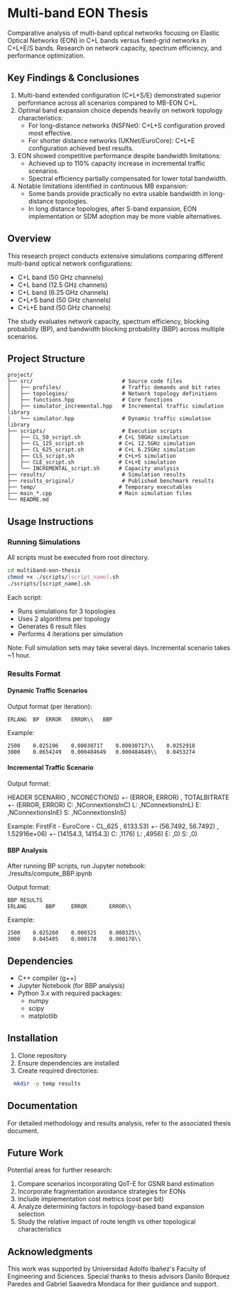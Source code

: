 # Multi-band EON Thesis
Comparative analysis of multi-band optical networks focusing on Elastic Optical Networks (EON) in C+L bands versus fixed-grid networks in C+L+E/S bands. Research on network capacity, spectrum efficiency, and performance optimization.

## Key Findings & Conclusiones

1. Multi-band extended configuration (C+L+S/E) demonstrated superior performance across all scenarios compared to MB-EON C+L.
2. Optimal band expansion choice depends heavily on network topology characteristics:
    * For long-distance networks (NSFNet): C+L+S configuration proved most effective.
    * For shorter distance networks (UKNet/EuroCore): C+L+E configuration achieved best results.
3. EON showed competitive performance despite bandwidth limitations:
    * Achieved up to 110% capacity increase in incremental traffic scenarios.
    * Spectral efficiency partially compensated for lower total bandwidth.
4. Notable limitations identified in continuous MB expansion:
    * Some bands provide practically no extra usable bandwidth in long-distance topologies.
    * In long distance topologies, after S-band expansion, EON implementation or SDM adoption may be more viable alternatives.

## Overview
This research project conducts extensive simulations comparing different multi-band optical network configurations:
- C+L band (50 GHz channels)
- C+L band (12.5 GHz channels)  
- C+L band (6.25 GHz channels)
- C+L+S band (50 GHz channels)
- C+L+E band (50 GHz channels)

The study evaluates network capacity, spectrum efficiency, blocking probability (BP), and bandwidth blocking probability (BBP) across multiple scenarios.

## Project Structure
```
project/
├── src/                            # Source code files
│   ├── profiles/                   # Traffic demands and bit rates
│   ├── topologies/                 # Network topology definitions
│   ├── functions.hpp               # Core functions
│   ├── simulator_incremental.hpp   # Incremental traffic simulation library
│   └── simulator.hpp               # Dynamic traffic simulation library
├── scripts/                        # Execution scripts
│   ├── CL_50_script.sh            # C+L 50GHz simulation
│   ├── CL_125_script.sh           # C+L 12.5GHz simulation
│   ├── CL_625_script.sh           # C+L 6.25GHz simulation
│   ├── CLS_script.sh              # C+L+S simulation
│   ├── CLE_script.sh              # C+L+E simulation
│   └── INCREMENTAL_script.sh      # Capacity analysis
├── results/                        # Simulation results
├── results_original/               # Published benchmark results
├── temp/                          # Temporary executables
├── main_*.cpp                     # Main simulation files
└── README.md
```
## Usage Instructions

### Running Simulations
All scripts must be executed from root directory.

```bash
cd multiband-eon-thesis
chmod +x ./scripts/[script_name].sh
./scripts/[script_name].sh
```

Each script:
- Runs simulations for 3 topologies
- Uses 2 algorithms per topology
- Generates 6 result files
- Performs 4 iterations per simulation

Note: Full simulation sets may take several days. Incremental scenario takes ~1 hour.

### Results Format

#### Dynamic Traffic Scenarios
Output format (per iteration):
```csv
ERLANG  BP  ERROR   ERROR\\   BBP
```

Example:
```csv
2500    0.025196    0.00030717    0.00030717\\    0.0252918
3000    0.0654249   0.000484649   0.000484649\\   0.0453274
```

#### Incremental Traffic Scenario
Output format:

HEADER SCENARIO
, NCONECTIONS) +- (ERROR, ERROR)
, TOTALBITRATE +- (ERROR, ERROR)
C: ,NConnextionsInC)
L: ,NConnextionsInL)
E: ,NConnextionsInE)
S: ,NConnextionsInS)

Example:
FirstFit - EuroCore - CL_625
, 6133.53) +- (56.7492, 56.7492)
, 1.52916e+06) +- (14154.3, 14154.3)
C: ,1176)
L: ,4956)
E: ,0)
S: ,0)

#### BBP Analysis
After running BP scripts, run Jupyter notebook: ./results/compute_BBP.ipynb

Output format:
```csv
BBP RESULTS
ERLANG      BBP     ERROR       ERROR\\
```

Example:
```csv
2500    0.025260    0.000325    0.000325\\
3000    0.045405    0.000178    0.000178\\
```

## Dependencies
- C++ compiler (g++)
- Jupyter Notebook (for BBP analysis)
- Python 3.x with required packages:
    - numpy
    - scipy
    - matplotlib

## Installation
1. Clone repository
2. Ensure dependencies are installed
3. Create required directories:
```bash
  mkdir -p temp results
```

## Documentation
For detailed methodology and results analysis, refer to the associated thesis document.

## Future Work
Potential areas for further research:
1. Compare scenarios incorporating QoT-E for GSNR band estimation
2. Incorporate fragmentation avoidance strategies for EONs
3. Include implementation cost metrics (cost per bit)
4. Analyze determining factors in topology-based band expansion selection
5. Study the relative impact of route length vs other topological characteristics

## Acknowledgments
This work was supported by Universidad Adolfo Ibañez's Faculty of Engineering and Sciences. Special thanks to thesis advisors Danilo Bórquez Paredes and Gabriel Saavedra Mondaca for their guidance and support.
